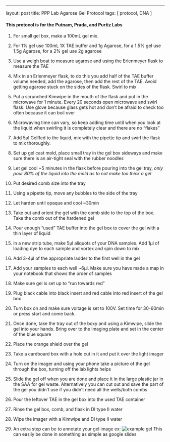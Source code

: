 ---
layout: post
title: PPP Lab Agarose Gel Protocol
tags: [ protocol, DNA ]

#### This protocol is for the Putnam, Prada, and Purtiz Labs

1.	For small gel box, make a 100mL gel mix.
2.	For 1% gel use 100mL 1X TAE buffer and 1g Agarose, for a 1.5% gel use 1.5g Agarose, for a 2% gel use 2g agarose
3.	Use a weigh boat to measure agarose and using the Erlenmeyer flask to measure the TAE
4.	Mix in an Erlenmeyer flask, to do this you add half of the TAE buffer volume needed, add the agarose, then add the rest of the TAE. Avoid getting agarose stuck on the sides of the flask. Swirl to mix
5.	 Put a scrunched Kimwipe in the mouth of the flask and put in the microwave for 1 minute. Every 20 seconds open microwave and swirl flask. Use glove because glass gets hot and don’t be afraid to check too often because it can boil over
6.	Microwaving time can vary, so keep adding time until when you look at the liquid when swirling it is completely clear and there are no “flakes”
7.	Add 5μl GelRed to the liquid, mix with the pipette tip and swirl the flask to mix thoroughly.
8.	Set up gel cast mold, place small tray in the gel box sideways and make sure there is an air-tight seal with the rubber noodles
9.	Let gel cool ~5 minutes in the flask before pouring into the gel tray, _only pour 80% of the liquid into the mold as to not make too thick a gel_
10.	Put desired comb size into the tray
11.	Using a pipette tip, move any bubbles to the side of the tray
12.	Let harden until opaque and cool ~30min
13.	Take out and orient the gel with the comb side to the top of the box. Take the comb out of the hardened gel
14.	Pour enough “used” TAE buffer into the gel box to cover the gel with a thin layer of liquid
15.	In a new strip tube, make 5μl aliquots of your DNA samples. Add 1μl of loading dye to each sample and vortex and spin down to mix
16.	Add 3-4μl of the appropriate ladder to the first well in the gel
17.	Add your samples to each well ~6μl. Make sure you have made a map in your notebook that shows the order of samples
18.	Make sure gel is set up to “run towards red”
19.	Plug black cable into black insert and red cable into red insert of the gel box
20.	Turn box on and make sure voltage is set to 100V. Set time for 30-60min or press start and come back.
21.	Once done, take the tray out of the boxy and using a Kimwipe, slide the gel into your hands. Bring over to the imaging plate and set in the center of the blue square
22.	Place the orange shield over the gel
23.	Take a cardboard box with a hole cut in it and put it over the light imager
24.	Turn on the imager and using your phone take a picture of the gel through the box, turning off the lab lights helps
25.	Slide the gel off when you are done and place it in the large plastic jar in the SAA for gel waste. Alternatively you can cut out and save the part of the gel you didn’t use if you didn’t need all the wells/both combs
26.	Pour the leftover TAE in the gel box into the used TAE container
27.	Rinse the gel box, comb, and flask in DI type II water
28.	Wipe the imager with a Kimwipe and DI type II water

29. An extra step can be to annotate your gel image ex:
![example gel](https://raw.githubusercontent.com/meschedl/Narragansett_Bay_eDNA/blob/master/images/eDNA-test-gel2.jpg)
This can easily be done in something as simple as google slides 
